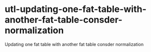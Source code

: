 # utl-updating-one-fat-table-with-another-fat-table-consder-normalization
Updating one fat table with another fat table consder normalization
